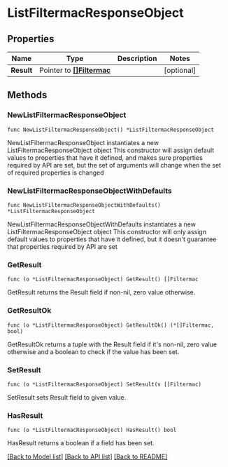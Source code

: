 # ListFiltermacResponseObject

## Properties

Name | Type | Description | Notes
------------ | ------------- | ------------- | -------------
**Result** | Pointer to [**[]Filtermac**](Filtermac.md) |  | [optional] 

## Methods

### NewListFiltermacResponseObject

`func NewListFiltermacResponseObject() *ListFiltermacResponseObject`

NewListFiltermacResponseObject instantiates a new ListFiltermacResponseObject object
This constructor will assign default values to properties that have it defined,
and makes sure properties required by API are set, but the set of arguments
will change when the set of required properties is changed

### NewListFiltermacResponseObjectWithDefaults

`func NewListFiltermacResponseObjectWithDefaults() *ListFiltermacResponseObject`

NewListFiltermacResponseObjectWithDefaults instantiates a new ListFiltermacResponseObject object
This constructor will only assign default values to properties that have it defined,
but it doesn't guarantee that properties required by API are set

### GetResult

`func (o *ListFiltermacResponseObject) GetResult() []Filtermac`

GetResult returns the Result field if non-nil, zero value otherwise.

### GetResultOk

`func (o *ListFiltermacResponseObject) GetResultOk() (*[]Filtermac, bool)`

GetResultOk returns a tuple with the Result field if it's non-nil, zero value otherwise
and a boolean to check if the value has been set.

### SetResult

`func (o *ListFiltermacResponseObject) SetResult(v []Filtermac)`

SetResult sets Result field to given value.

### HasResult

`func (o *ListFiltermacResponseObject) HasResult() bool`

HasResult returns a boolean if a field has been set.


[[Back to Model list]](../README.md#documentation-for-models) [[Back to API list]](../README.md#documentation-for-api-endpoints) [[Back to README]](../README.md)


